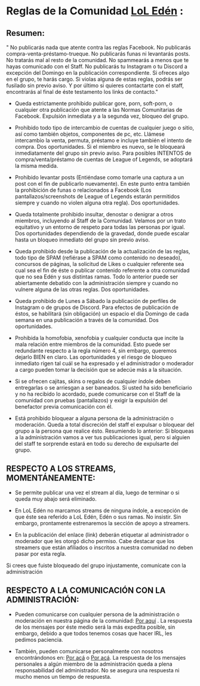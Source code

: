 # Reglas de la Comunidad [LoL Edén](https://www.facebook.com/groups/2022819041062382) :

## Resumen:

" No publicarás nada que atente contra las reglas Facebook. No publicarás compra-venta-préstamo-trueque. No publicarás funas ni levantarás posts. No tratarás mal al resto de la comunidad. No spammearás a menos que te hayas comunicado con el Staff. No publicarás tu Instagram o tu Discord a excepción del Domingo en la publicación correspondiente. Si ofreces algo en el grupo, te harás cargo. Si violas alguna de estas reglas, podrás ser fusilado sin previo aviso. Y por último si quieres contactarte con el staff, encontrarás al final de éste testamento los links de contacto."
- Queda estrictamente prohibido publicar gore, porn, soft-porn, o cualquier otra publicación que atente a las Normas Comunitarias de Facebook. Expulsión inmediata y a la segunda vez, bloqueo del grupo.

- Prohibido todo tipo de intercambio de cuentas de cualquier juego o sitio, así como también objetos, componentes de pc, etc. Llámese intercambio la venta, permuta, préstamo e incluye también el intento de compra. Dos oportunidades. Si el miembro es nuevo, se le bloqueará inmediatamente del grupo sin previo aviso. Para posibles INTENTOS de compra/venta/préstamo de cuentas de League of Legends, se adoptará la misma medida.

- Prohibido levantar posts (Entiéndase como tomarle una captura a un post con el fin de publicarlo nuevamente). En este punto entra también la prohibición de funas o relacionados a Facebook (Los pantallazos/screenshots de League of Legends estarán permitidos siempre y cuando no violen alguna otra regla). Dos oportunidades.

- Queda totalmente prohibido insultar, denostar o denigrar a otros miembros, incluyendo al Staff de la Comunidad. Velamos por un trato equitativo y un entorno de respeto para todas las personas por igual. Dos oportunidades dependiendo de la gravedad, donde puede escalar hasta un bloqueo inmediato del grupo sin previo aviso.

- Queda prohibido desde la publicación de la actualización de las reglas, todo tipo de SPAM (refiérase a SPAM como contenido no deseado), concursos de páginas, la solicitud de Likes o cualquier referente sea cual sea el fin de éste o publicar contenido referente a otra comunidad que no sea Edén y sus distintas ramas. Todo lo anterior puede ser abiertamente debatido con la administración siempre y cuando no vulnere alguna de las otras reglas. Dos oportunidades.

- Queda prohibido de Lunes a Sábado la publicación de perfiles de Instagram o de grupos de Discord. Para efectos de publicación de éstos, se habilitará (sin obligación) un espacio el día Domingo de cada semana en una publicación a través de la comunidad. Dos oportunidades.

- Prohibida la homofobia, xenofobia y cualquier conducta que incite la mala relación entre miembros de la comunidad. Esto puede ser redundante respecto a la regla número 4, sin embargo, queremos dejarlo BIEN en claro. Las oportunidades y el riesgo de bloqueo inmediato rigen tal cuál se ha expresado y el administrador o moderador a cargo pueden tomar la decisión que se adecúe más a la situación.

- Si se ofrecen cajitas, skins o regalos de cualquier índole deben entregarlas o se arriesgan a ser baneados. Si usted ha sido beneficiario y no ha recibido lo acordado, puede comunicarse con el Staff de la comunidad con pruebas (pantallazos) y exigir la expulsión del benefactor previa comunicación con él.

- Está prohibido bloquear a alguna persona de la administración o moderación. Queda a total discreción del staff el expulsar o bloquear del grupo a la persona que realice ésto. Resumiendo lo anterior: Si bloqueas a la administración vamos a ver tus publicaciones igual, pero si alguien del staff te sorprende estará en todo su derecho de expulsarte del grupo.

## RESPECTO A LOS STREAMS, MOMENTÁNEAMENTE:

- Se permite publicar una vez el stream al día, luego de terminar o si queda muy abajo será eliminado.

- En LoL Edén no marcamos streams de ninguna índole, a excepción de que éste sea referido a LoL Edén, Edén o sus ramas. No insistir. Sin embargo, prontamente estrenaremos la sección de apoyo a streamers.

- En la publicación del enlace (link) deberán etiquetar al administrador o moderador que les otorgó dicho permiso. Cabe destacar que los streamers que están afiliados o inscritos a nuestra comunidad no deben pasar por esta regla.

Si crees que fuiste bloqueado del grupo injustamente, comunícate con la administración

## RESPECTO A LA COMUNICACIÓN CON LA ADMINISTRACIÓN:

- Pueden comunicarse con cualquier persona de la administración o moderación en nuestra página de la comunidad: [Por aquí](https://www.facebook.com/eden.lolen) . La respuesta de los mensajes por éste medio será la más expedita posible, sin embargo, debido a que todos tenemos cosas que hacer IRL, les pedimos paciencia.

- También, pueden comunicarse personalmente con nosotros encontrándonos en: [Por acá](https://www.facebook.com/groups/1880475718937706/admins/) o [Por acá](https://github.com/LoLEden/GrupoPrincipal/blob/master/StaffLoLEdén.md). La respuesta de los mensajes personales a algún miembro de la administración queda a plena responsabilidad del administrador. No se asegura una respuesta ni mucho menos un tiempo de respuesta.
